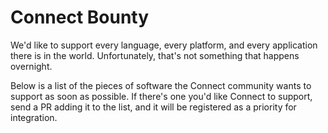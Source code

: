 # Connect Bounty
We'd like to support every language, every platform, and every application there is in the world. Unfortunately, that's not something that happens overnight.  

Below is a list of the pieces of software the Connect community wants to support as soon as possible. If there's one you'd like Connect to support, send a PR adding it to the list, and it will be registered as a priority for integration.

<!-- Remove comments when the first item(s) are listed.
## Connect should support...
*
*
*
...
-->
